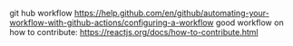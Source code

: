 git hub workflow https://help.github.com/en/github/automating-your-workflow-with-github-actions/configuring-a-workflow
good workflow on how to contribute: https://reactjs.org/docs/how-to-contribute.html
